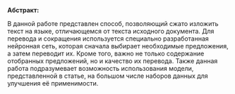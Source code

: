 **Абстракт:**

В данной работе представлен способ, позволяющий сжато изложить текст на языке, отличающемся от текста исходного документа. Для перевода и сокращения используется специально разработанная нейронная сеть, которая сначала выбирает необходимые предложения, а затем переводит их. Кроме того, важно не только содержание отобранных предложений, но и качество их перевода. Также данная работа подразумевает возможность использования модели, представленной в статье, на большом числе наборов данных для улучшения её применимости.